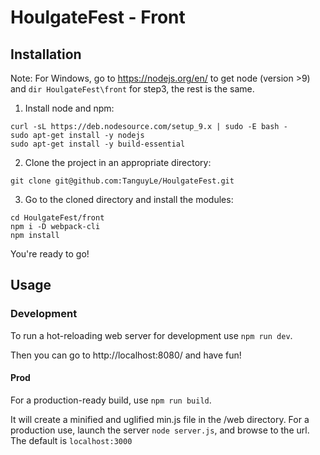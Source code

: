 # HoulgateFest - Front
## Installation
Note: For Windows, go to https://nodejs.org/en/ to get node (version >9) and `dir HoulgateFest\front` for step3, the rest is the same.

1. Install node and npm:
```shell
curl -sL https://deb.nodesource.com/setup_9.x | sudo -E bash -
sudo apt-get install -y nodejs
sudo apt-get install -y build-essential
```
2. Clone the project in an appropriate directory:
```shell
git clone git@github.com:TanguyLe/HoulgateFest.git
```
3. Go to the cloned directory and install the modules:
```shell
cd HoulgateFest/front
npm i -D webpack-cli
npm install
```
You're ready to go!
## Usage
### Development
To run a hot-reloading web server for development use  `npm run dev`.

Then you can go to http://localhost:8080/ and have fun!
#### Prod
For a production-ready build, use `npm run build`.

It will create a minified and uglified min.js file in the /web directory.
For a production use, launch the server `node server.js`, and browse to the url.
The default is `localhost:3000`
